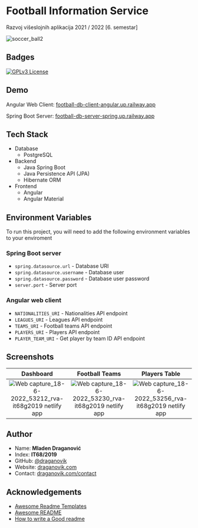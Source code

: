 
# Football Information Service

Razvoj višeslojnih aplikacija 2021 / 2022 [6. semestar]

![soccer_ball2](https://user-images.githubusercontent.com/15861333/174421336-09f8ffef-21bf-4cf7-aab5-99480c2db1cd.svg)

## Badges

[![GPLv3 License](https://img.shields.io/badge/License-GPL%20v3-yellow.svg)](https://opensource.org/licenses/)
  
## Demo

Angular Web Client: [football-db-client-angular.up.railway.app](https://football-db-client-angular.up.railway.app)

Spring Boot Server: [football-db-server-spring.up.railway.app](https://football-db-server-spring.up.railway.app)

## Tech Stack

- Database
    - PostgreSQL
- Backend
    - Java Spring Boot
    - Java Persistence API (JPA)
    - Hibernate ORM
- Frontend
    - Angular
    - Angular Material
  
## Environment Variables

To run this project, you will need to add the following environment variables to your enviroment

### Spring Boot server

- `spring.datasource.url` - Database URI
- `spring.datasource.username` - Database user
- `spring.datasource.password` - Database user password
- `server.port` - Server port

### Angular web client

- `NATIONALITIES_URI` - Nationalities API endpoint
- `LEAGUES_URI` - Leagues API endpoint
- `TEAMS_URI` - Football teams API endpoint
- `PLAYERS_URI` - Players API endpoint
- `PLAYER_TEAM_URI` - Get player by team ID API endpoint

## Screenshots

| Dashboard |  Football Teams | Players Table |
:-------------------------:|:-------------------------:|:-------------------------:
![Web capture_18-6-2022_53212_rva-it68g2019 netlify app](https://user-images.githubusercontent.com/15861333/174421390-ba8a4bcd-a1ef-41e4-9f1d-ec2ad673db06.jpeg) | ![Web capture_18-6-2022_53230_rva-it68g2019 netlify app](https://user-images.githubusercontent.com/15861333/174421398-6a40f791-e69d-4701-b2c8-f658b9205a19.jpeg) | ![Web capture_18-6-2022_53256_rva-it68g2019 netlify app](https://user-images.githubusercontent.com/15861333/174421404-7b2c92d2-a674-4303-80ca-2ebc34465968.jpeg)

## Author

- Name: **Mladen Draganović**
- Index: **IT68/2019**
- GitHub: [@draganovik](https://github.com/draganovik)
- Website: [draganovik.com](https://draganovik.com)
- Contact: [draganovik.com/contact](https://draganovik.com/contact)

## Acknowledgements

 - [Awesome Readme Templates](https://awesomeopensource.com/project/elangosundar/awesome-README-templates)
 - [Awesome README](https://github.com/matiassingers/awesome-readme)
 - [How to write a Good readme](https://bulldogjob.com/news/449-how-to-write-a-good-readme-for-your-github-project)
